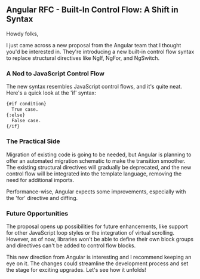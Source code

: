 ## Angular RFC - Built-In Control Flow: A Shift in Syntax

Howdy folks,

I just came across a new proposal from the Angular team that I thought you'd be interested in. They're introducing a new built-in control flow syntax to replace structural directives like NgIf, NgFor, and NgSwitch.

### A Nod to JavaScript Control Flow

The new syntax resembles JavaScript control flows, and it's quite neat. Here's a quick look at the 'if' syntax:

```html
{#if condition}
  True case.
{:else}
  False case.
{/if}
```

### The Practical Side

Migration of existing code is going to be needed, but Angular is planning to offer an automated migration schematic to make the transition smoother. The existing structural directives will gradually be deprecated, and the new control flow will be integrated into the template language, removing the need for additional imports.

Performance-wise, Angular expects some improvements, especially with the 'for' directive and diffing.

### Future Opportunities

The proposal opens up possibilities for future enhancements, like support for other JavaScript loop styles or the integration of virtual scrolling. However, as of now, libraries won't be able to define their own block groups and directives can't be added to control flow blocks.

This new direction from Angular is interesting and I recommend keeping an eye on it. The changes could streamline the development process and set the stage for exciting upgrades. Let's see how it unfolds!
